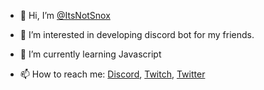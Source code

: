 - 👋 Hi, I’m [@ItsNotSnox](https://discord.com/users/942380890791764029)
- 👀 I’m interested in developing discord bot for my friends.
- 🌱 I’m currently learning Javascript

- 📫 How to reach me: [Discord](https://discord.gg/QwGwf74HWG), [Twitch](https://twitch.tv/ItsNotSnox), [Twitter](https://twitter.com/ItsNotSnox)

<!---
ItsNotSnox/ItsNotSnox is a ✨ special ✨ repository because its `README.md` (this file) appears on your GitHub profile.
You can click the Preview link to take a look at your changes.
--->
